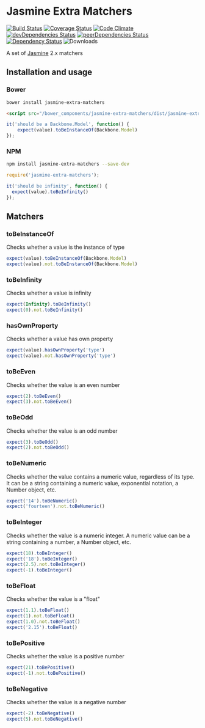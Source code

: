 # Jasmine Extra Matchers

[![Build Status](https://travis-ci.org/tomi77/jasmine-extra-matchers.svg?branch=master)](https://travis-ci.org/tomi77/jasmine-extra-matchers)
[![Coverage Status](https://coveralls.io/repos/github/tomi77/jasmine-extra-matchers/badge.svg?branch=master)](https://coveralls.io/github/tomi77/jasmine-extra-matchers?branch=master)
[![Code Climate](https://codeclimate.com/github/tomi77/jasmine-extra-matchers/badges/gpa.svg)](https://codeclimate.com/github/tomi77/jasmine-extra-matchers)
[![devDependencies Status](https://david-dm.org/tomi77/jasmine-extra-matchers/dev-status.svg)](https://david-dm.org/tomi77/jasmine-extra-matchers?type=dev)
[![peerDependencies Status](https://david-dm.org/tomi77/jasmine-extra-matchers/peer-status.svg)](https://david-dm.org/tomi77/jasmine-extra-matchers?type=peer)
[![Dependency Status](https://www.versioneye.com/user/projects/578ea15c88bf880039f7e576/badge.svg?style=flat-square)](https://www.versioneye.com/user/projects/578ea15c88bf880039f7e576)
![Downloads](https://img.shields.io/npm/dt/jasmine-extra-matchers.svg)

A set of [Jasmine](http://jasmine.github.io/) 2.x matchers

## Installation and usage

### Bower

~~~bash
bower install jasmine-extra-matchers
~~~

~~~html
<script src="/bower_components/jasmine-extra-matchers/dist/jasmine-extra-matchers.js"></script>
~~~

~~~js
it('should be a Backbone.Model', function() {
    expect(value).toBeInstanceOf(Backbone.Model)
});
~~~

### NPM

~~~bash
npm install jasmine-extra-matchers --save-dev
~~~

~~~js
require('jasmine-extra-matchers');

it('should be infinity', function() {
  expect(value).toBeInfinity()
});
~~~

## Matchers

### toBeInstanceOf

Checks whether a value is the instance of type

~~~js
expect(value).toBeInstanceOf(Backbone.Model)
expect(value).not.toBeInstanceOf(Backbone.Model)
~~~

### toBeInfinity

Checks whether a value is infinity

~~~js
expect(Infinity).toBeInfinity()
expect(0).not.toBeInfinity()
~~~

### hasOwnProperty

Checks whether a value has own property

~~~js
expect(value).hasOwnProperty('type')
expect(value).not.hasOwnProperty('type')
~~~

### toBeEven

Checks whether the value is an even number

~~~js
expect(2).toBeEven()
expect(3).not.toBeEven()
~~~

### toBeOdd

Checks whether the value is an odd number

~~~js
expect(3).toBeOdd()
expect(2).not.toBeOdd()
~~~

### toBeNumeric

Checks whether the value contains a numeric value, regardless of its type. It can be a string containing a numeric value, exponential notation, a Number object, etc.

~~~js
expect('14').toBeNumeric()
expect('fourteen').not.toBeNumeric()
~~~

### toBeInteger

Checks whether the value is a numeric integer. A numeric value can be a string containing a number, a Number object, etc.

~~~js
expect(18).toBeInteger()
expect('18').toBeInteger()
expect(2.5).not.toBeInteger()
expect(-1).toBeInteger()
~~~

### toBeFloat

Checks whether the value is a "float"

~~~js
expect(1.1).toBeFloat()
expect(1).not.toBeFloat()
expect(1.0).not.toBeFloat()
expect('2.15').toBeFloat()
~~~

### toBePositive

Checks whether the value is a positive number

~~~js
expect(21).toBePositive()
expect(-1).not.toBePositive()
~~~

### toBeNegative

Checks whether the value is a negative number

~~~js
expect(-2).toBeNegative()
expect(5).not.toBeNegative()
~~~
